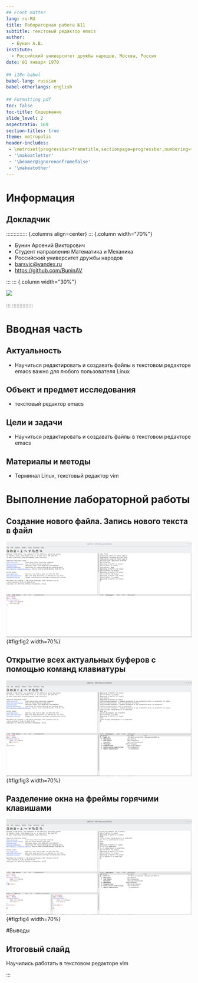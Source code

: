 ```yaml
---
## Front matter
lang: ru-RU
title: Лабораторная работа №11
subtitle: текстовый редактор emacs
author:
  - Бунин А.В.
institute:
  - Российский университет дружбы народов, Москва, Россия
date: 01 января 1970

## i18n babel
babel-lang: russian
babel-otherlangs: english

## Formatting pdf
toc: false
toc-title: Содержание
slide_level: 2
aspectratio: 169
section-titles: true
theme: metropolis
header-includes:
 - \metroset{progressbar=frametitle,sectionpage=progressbar,numbering=fraction}
 - '\makeatletter'
 - '\beamer@ignorenonframefalse'
 - '\makeatother'
---
```


# Информация

## Докладчик

:::::::::::::: {.columns align=center}
::: {.column width="70%"}

  * Бунин Арсений Викторович
  * Студент направления Математика и Механика
  * Российский университет дружбы народов
  * [barsvic@yandex.ru](mailto:barsvic@yandex.ru)
  * <https://github.com/BuninAV>

:::
::: {.column width="30%"}

![](./image/kulyabov.jpg)

:::
::::::::::::::

# Вводная часть

## Актуальность

- Научиться редактировать и создавать файлы в текстовом редакторе emacs важно для любого пользователя Linux

## Объект и предмет исследования

- текстовый редактор emacs

## Цели и задачи

- Научиться редактировать и создавать файлы в текстовом редакторе emacs

## Материалы и методы

- Терминал Linux, текстовый редактор vim

# Выполнение лабораторной работы

## Создание нового файла. Запись нового текста в файл

![Создание нового файла и запись в него текста](image/img2.png){#fig:fig2 width=70%}

## Открытие всех актуальных буферов с помощью команд клавиатуры

![Открытие всех актуальных буферов](image/img3.png){#fig:fig3 width=70%}

## Разделение окна на фреймы горячими клавишами

![Разделение окна на фреймы горячими клавишами](image/img4.png){#fig:fig4 width=70%}

#Выводы

## Итоговый слайд

Научились работать в текстовом редакторе vim

:::


